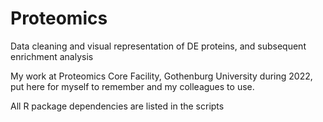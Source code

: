 # Proteomics
Data cleaning and visual representation of DE proteins, and subsequent enrichment analysis

My work at Proteomics Core Facility, Gothenburg University during 2022, 
put here for myself to remember and my colleagues to use.

All R package dependencies are listed in the scripts
